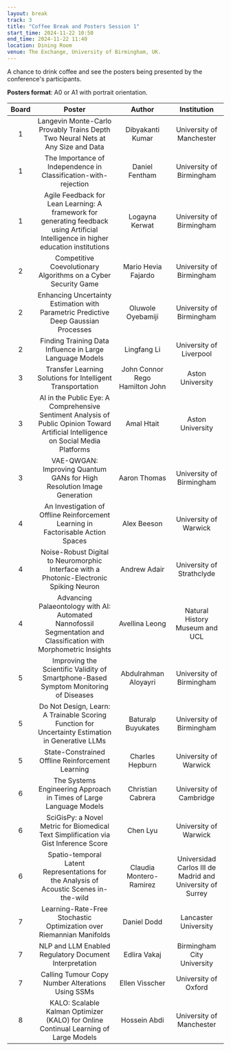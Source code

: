 ```yaml
---
layout: break
track: 3
title: "Coffee Break and Posters Session 1"
start_time: 2024-11-22 10:50
end_time: 2024-11-22 11:40
location: Dining Room
venue: The Exchange, University of Birmingham, UK.
---
```


A chance to drink coffee and see the posters being presented by the conference's participants.

**Posters format**: A0 or A1 with portrait orientation.

| Board | Poster | Author | Institution |
| :----:  | :----: | :----: | :----: |
| 1 | Langevin Monte-Carlo Provably Trains Depth Two Neural Nets at Any Size and Data | Dibyakanti Kumar | University of Manchester |
| 1 | The Importance of Independence in Classification-with-rejection | Daniel Fentham |University of Birmingham |
| 1 | Agile Feedback for Lean Learning: A framework for generating feedback using Artificial Intelligence in higher education institutions | Logayna Kerwat |University of Birmingham |
| 2 | Competitive Coevolutionary Algorithms on a Cyber Security Game | Mario Hevia Fajardo | University of Birmingham |
| 2 | Enhancing Uncertainty Estimation with Parametric Predictive Deep Gaussian Processes | Oluwole Oyebamiji | University of Birmingham |
| 2 | Finding Training Data Influence in Large Language Models | Lingfang Li | University of Liverpool |
| 3 | Transfer Learning Solutions for Intelligent Transportation | John Connor Rego Hamilton John | Aston University |
| 3 | AI in the Public Eye: A Comprehensive Sentiment Analysis of Public Opinion Toward Artificial Intelligence on Social Media Platforms | Amal Htait | Aston University |
| 3 | VAE-QWGAN: Improving Quantum GANs for High Resolution Image Generation | Aaron Thomas | University of Birmingham |
| 4 | An Investigation of Offline Reinforcement Learning in Factorisable Action Spaces | Alex Beeson | University of Warwick |
| 4 | Noise-Robust Digital to Neuromorphic Interface with a Photonic-Electronic Spiking Neuron | Andrew Adair | University of Strathclyde |
| 4 | Advancing Palaeontology with AI: Automated Nannofossil Segmentation and Classification with Morphometric Insights | Avellina Leong | Natural History Museum and UCL |
| 5 | Improving the Scientific Validity of Smartphone-Based Symptom Monitoring of Diseases | Abdulrahman Aloyayri | University of Birmingham |
| 5 | Do Not Design, Learn: A Trainable Scoring Function for Uncertainty Estimation in Generative LLMs | Baturalp Buyukates | University of Birmingham |
| 5 | State-Constrained Offline Reinforcement Learning | Charles Hepburn | University of Warwick |
| 6 | The Systems Engineering Approach in Times of Large Language Models | Christian Cabrera | University of Cambridge |
| 6 | SciGisPy: a Novel Metric for Biomedical Text Simplification via Gist Inference Score | Chen Lyu | University of Warwick |
| 6 | Spatio-temporal Latent Representations for the Analysis of Acoustic Scenes in-the-wild | Claudia Montero-Ramirez | Universidad Carlos III de Madrid and University of Surrey |
| 7 | Learning-Rate-Free Stochastic Optimization over Riemannian Manifolds | Daniel Dodd | Lancaster University |
| 7 | NLP and LLM Enabled Regulatory Document Interpretation | Edlira Vakaj | Birmingham City University |
| 7 | Calling Tumour Copy Number Alterations Using SSMs | Ellen Visscher | University of Oxford |
| 8 | KALO: Scalable Kalman Optimizer (KALO) for Online Continual Learning of Large Models | Hossein Abdi | University of Manchester |
